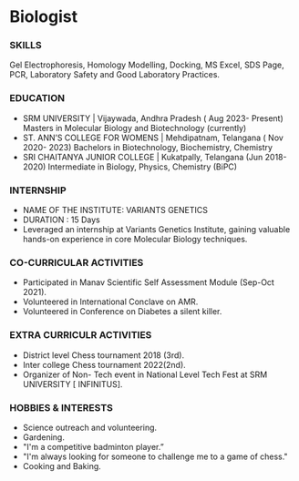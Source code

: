 # Biologist

### SKILLS
Gel Electrophoresis, Homology Modelling, Docking, MS Excel, SDS Page, PCR, Laboratory Safety and Good Laboratory Practices.

### EDUCATION
- SRM UNIVERSITY | Vijaywada, Andhra Pradesh ( Aug 2023- Present)
Masters in Molecular Biology and Biotechnology (currently)
- ST. ANN’S COLLEGE FOR WOMENS | Mehdipatnam, Telangana ( Nov 2020- 2023)
Bachelors in Biotechnology, Biochemistry, Chemistry
- SRI CHAITANYA JUNIOR COLLEGE | Kukatpally, Telangana (Jun 2018- 2020)
Intermediate in Biology, Physics, Chemistry (BiPC)


### INTERNSHIP
 - NAME OF THE INSTITUTE: VARIANTS GENETICS
 - DURATION : 15 Days
 - Leveraged an internship at Variants Genetics Institute, gaining valuable hands-on experience in core
 Molecular Biology techniques.


### CO-CURRICULAR ACTIVITIES
 - Participated in Manav Scientific Self Assessment Module (Sep-Oct 2021).
 - Volunteered in International Conclave on AMR.
 - Volunteered in Conference on Diabetes a silent killer.


### EXTRA CURRICULR ACTIVITIES
 - District level Chess tournament 2018 (3rd).
 - Inter college Chess tournament 2022(2nd).
 - Organizer of Non- Tech event in National Level Tech Fest at SRM UNIVERSITY [ INFINITUS].


### HOBBIES & INTERESTS
 - Science outreach and volunteering.
 - Gardening.
 - "I'm a competitive badminton player.”
 - "I'm always looking for someone to challenge me to a game of chess."
 - Cooking and Baking.
 
 
